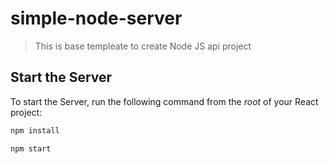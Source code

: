 # simple-node-server
>This is base templeate to create Node JS api project

## Start the Server

To start the Server, run the following command from the _root_ of your React project:

```bash
npm install
```

```bash
npm start
```
